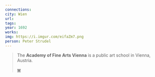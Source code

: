 ```yaml
---
connections:
city: Wien
url:
tags:
year: 1692
works:
img: https://i.imgur.com/eifaZm7.png
person: Peter Strudel
---
```



> The **Academy of Fine Arts Vienna**  is a public art school in Vienna, Austria.
>
> [w](https://en.wikipedia.org/wiki/Academy%20of%20Fine%20Arts%20Vienna)


